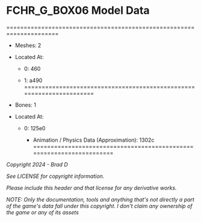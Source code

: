 # FCHR_G_BOX06 Model Data
=====================================================================

* Meshes: 2

* Located At:

  * 0: 460

  * 1: a490
=====================================================================

* Bones: 1

* Located At:

  * 0: 125e0

    * Animation / Physics Data (Approximation): 1302c
=====================================================================

*Copyright 2024 - Brad D*

*See LICENSE for copyright information.*

*Please include this header and that license for any derivative works.*

*NOTE: Only the documentation, tools and anything that's not directly a part of the game's data fall under this copyright. I don't claim any ownership of the game or any of its assets*
